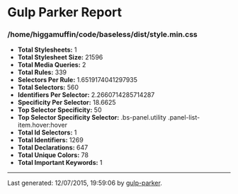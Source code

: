 # Gulp Parker Report


### /home/higgamuffin/code/baseless/dist/style.min.css

- **Total Stylesheets:** 1
- **Total Stylesheet Size:** 21596
- **Total Media Queries:** 2
- **Total Rules:** 339
- **Selectors Per Rule:** 1.6519174041297935
- **Total Selectors:** 560
- **Identifiers Per Selector:** 2.2660714285714287
- **Specificity Per Selector:** 18.6625
- **Top Selector Specificity:** 50
- **Top Selector Specificity Selector:** .bs-panel.utility .panel-list-item.hover:hover
- **Total Id Selectors:** 1
- **Total Identifiers:** 1269
- **Total Declarations:** 647
- **Total Unique Colors:** 78
- **Total Important Keywords:** 1

* * *

Last generated: 12/07/2015, 19:59:06 by [gulp-parker](https://github.com/PavelDemyanenko/gulp-parker).
